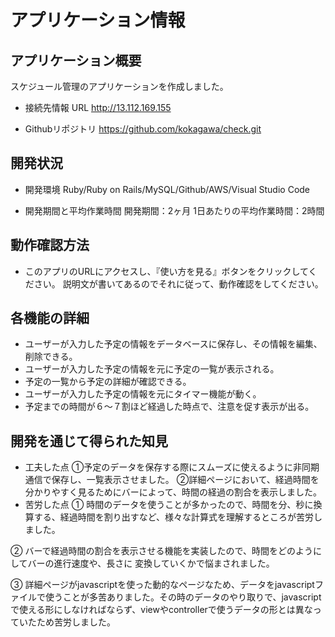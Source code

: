 # アプリケーション情報
## アプリケーション概要
スケジュール管理のアプリケーションを作成しました。
- 接続先情報
URL http://13.112.169.155

- Githubリポジトリ
https://github.com/kokagawa/check.git

## 開発状況
- 開発環境
Ruby/Ruby on Rails/MySQL/Github/AWS/Visual Studio Code

- 開発期間と平均作業時間
開発期間：2ヶ月
1日あたりの平均作業時間：2時間

## 動作確認方法
- このアプリのURLにアクセスし、『使い方を見る』ボタンをクリックしてください。
  説明文が書いてあるのでそれに従って、動作確認をしてください。

## 各機能の詳細
 - ユーザーが入力した予定の情報をデータベースに保存し、その情報を編集、削除できる。
 - ユーザーが入力した予定の情報を元に予定の一覧が表示される。　 　
 - 予定の一覧から予定の詳細が確認できる。　
 - ユーザーが入力した予定の情報を元にタイマー機能が動く。
 - 予定までの時間が６〜７割ほど経過した時点で、注意を促す表示が出る。


## 開発を通じて得られた知見
- 工夫した点
①予定のデータを保存する際にスムーズに使えるように非同期通信で保存し、一覧表示させました。
②詳細ページにおいて、経過時間を分かりやすく見るためにバーによって、時間の経過の割合を表示しました。
- 苦労した点
①
時間のデータを使うことが多かったので、時間を分、秒に換算する、経過時間を割り出すなど、様々な計算式を理解するところが苦労しました。

②
バーで経過時間の割合を表示させる機能を実装したので、時間をどのようにしてバーの進行速度や、長さに
変換していくかで悩まされました。

③
詳細ページがjavascriptを使った動的なページなため、データをjavascriptファイルで使うことが多苦ありました。その時のデータのやり取りで、javascriptで使える形にしなければならず、viewやcontrollerで使うデータの形とは異なっていたため苦労しました。

